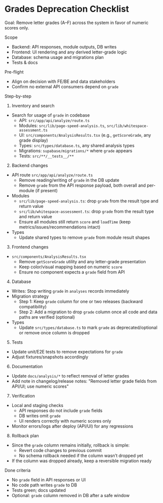 # Grades Deprecation Checklist

Goal: Remove letter grades (A–F) across the system in favor of numeric scores only.

Scope
- Backend: API responses, module outputs, DB writes
- Frontend: UI rendering and any derived letter-grade logic
- Database: schema usage and migrations plan
- Tests & docs

Pre-flight
- Align on decision with FE/BE and data stakeholders
- Confirm no external API consumers depend on `grade`

Step-by-step

1) Inventory and search
- Search for usage of `grade` in codebase
  - API: `src/app/api/analyze/route.ts`
  - Modules: `src/lib/page-speed-analysis.ts`, `src/lib/whitespace-assessment.ts`
  - UI: `src/components/AnalysisResults.tsx` (e.g., `getScoreGrade`, any grade display)
  - Types: `src/types/database.ts`, any shared analysis types
  - Migrations: `supabase/migrations/*` where `grade` appears
  - Tests: `src/**/__tests__/**`

2) Backend changes
- API route `src/app/api/analyze/route.ts`
  - Remove reading/writing of `grade` in the DB update
  - Remove `grade` from the API response payload, both overall and per-module (if present)
- Modules
  - `src/lib/page-speed-analysis.ts`: drop `grade` from the result type and return value
  - `src/lib/whitespace-assessment.ts`: drop `grade` from the result type and return value
  - Ensure all modules still return `score` and `loadTime` (keep metrics/issues/recommendations intact)
- Types
  - Update shared types to remove `grade` from module result shapes

3) Frontend changes
- `src/components/AnalysisResults.tsx`
  - Remove `getScoreGrade` utility and any letter-grade presentation
  - Keep color/visual mapping based on numeric `score`
  - Ensure no component expects a `grade` field from API

4) Database
- Writes: Stop writing `grade` in `analyses` records immediately
- Migration strategy
  - Step 1: Keep `grade` column for one or two releases (backward compatibility)
  - Step 2: Add a migration to drop `grade` column once all code and data paths are verified (optional)
- Types
  - Update `src/types/database.ts` to mark `grade` as deprecated/optional or remove once column is dropped

5) Tests
- Update unit/E2E tests to remove expectations for `grade`
- Adjust fixtures/snapshots accordingly

6) Documentation
- Update `docs/analysis/*` to reflect removal of letter grades
- Add note in changelog/release notes: "Removed letter grade fields from API/UI; use numeric scores"

7) Verification
- Local and staging checks
  - API responses do not include `grade` fields
  - DB writes omit `grade`
  - UI renders correctly with numeric scores only
- Monitor errors/logs after deploy (API/UI) for any regressions

8) Rollback plan
- Since the `grade` column remains initially, rollback is simple:
  - Revert code changes to previous commit
  - No schema rollback needed if the column wasn’t dropped yet
- If the column was dropped already, keep a reversible migration ready

Done criteria
- No `grade` field in API responses or UI
- No code path writes `grade` to DB
- Tests green; docs updated
- Optional: `grade` column removed in DB after a safe window 